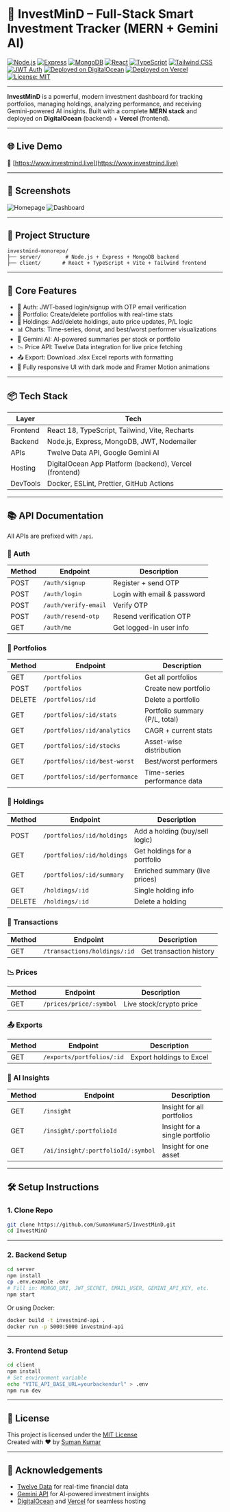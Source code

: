 # 💼 InvestMinD – Full-Stack Smart Investment Tracker (MERN + Gemini AI)

[![Node.js](https://img.shields.io/badge/Node.js-18.x-green?logo=node.js)](https://nodejs.org/)
[![Express](https://img.shields.io/badge/Express.js-Backend-lightgrey?logo=express)](https://expressjs.com/)
[![MongoDB](https://img.shields.io/badge/MongoDB-Atlas-green?logo=mongodb)](https://www.mongodb.com/atlas)
[![React](https://img.shields.io/badge/React-18-blue?logo=react)](https://reactjs.org/)
[![TypeScript](https://img.shields.io/badge/TypeScript-Strict-blue?logo=typescript)](https://www.typescriptlang.org/)
[![Tailwind CSS](https://img.shields.io/badge/TailwindCSS-3.x-teal?logo=tailwindcss)](https://tailwindcss.com/)
[![JWT Auth](https://img.shields.io/badge/Auth-JWT-blue)](https://jwt.io/)
[![Deployed on DigitalOcean](https://img.shields.io/badge/Backend-DigitalOcean-blue?logo=digitalocean)](https://www.digitalocean.com/)
[![Deployed on Vercel](https://img.shields.io/badge/Frontend-Vercel-black?logo=vercel)](https://vercel.com/)
[![License: MIT](https://img.shields.io/badge/License-MIT-yellow.svg)](./LICENSE)

---

**InvestMinD** is a powerful, modern investment dashboard for tracking portfolios, managing holdings, analyzing performance, and receiving Gemini-powered AI insights. Built with a complete **MERN stack** and deployed on **DigitalOcean** (backend) + **Vercel** (frontend).

---

## 🌐 Live Demo

🔗 [https://www.investmind.live](https://www.investmind.live)


---

## 📸 Screenshots

![Homepage](.client/screenshots/homepage.png)
![Dashboard](.client/screenshots/dashboard.png)

---

## 🧱 Project Structure

```
investmind-monorepo/
├── server/        # Node.js + Express + MongoDB backend
├── client/       # React + TypeScript + Vite + Tailwind frontend
```

---

## 🚀 Core Features

- 🔐 Auth: JWT-based login/signup with OTP email verification
- 📁 Portfolio: Create/delete portfolios with real-time stats
- 💼 Holdings: Add/delete holdings, auto price updates, P/L logic
- 📊 Charts: Time-series, donut, and best/worst performer visualizations
- 🤖 Gemini AI: AI-powered summaries per stock or portfolio
- 📉 Price API: Twelve Data integration for live price fetching
- 📤 Export: Download .xlsx Excel reports with formatting
- 📱 Fully responsive UI with dark mode and Framer Motion animations

---

## 📦 Tech Stack

| Layer     | Tech                             |
|-----------|----------------------------------|
| Frontend  | React 18, TypeScript, Tailwind, Vite, Recharts |
| Backend   | Node.js, Express, MongoDB, JWT, Nodemailer |
| APIs      | Twelve Data API, Google Gemini AI |
| Hosting   | DigitalOcean App Platform (backend), Vercel (frontend) |
| DevTools  | Docker, ESLint, Prettier, GitHub Actions |

---

## 📚 API Documentation

All APIs are prefixed with `/api`.

### 🔐 Auth

| Method | Endpoint         | Description                      |
|--------|------------------|----------------------------------|
| POST   | `/auth/signup`   | Register + send OTP              |
| POST   | `/auth/login`    | Login with email & password      |
| POST   | `/auth/verify-email` | Verify OTP                 |
| POST   | `/auth/resend-otp`   | Resend verification OTP     |
| GET    | `/auth/me`       | Get logged-in user info          |

### 📁 Portfolios

| Method | Endpoint                        | Description                      |
|--------|----------------------------------|----------------------------------|
| GET    | `/portfolios`                   | Get all portfolios               |
| POST   | `/portfolios`                   | Create new portfolio             |
| DELETE | `/portfolios/:id`               | Delete a portfolio               |
| GET    | `/portfolios/:id/stats`         | Portfolio summary (P/L, total)   |
| GET    | `/portfolios/:id/analytics`     | CAGR + current stats             |
| GET    | `/portfolios/:id/stocks`        | Asset-wise distribution          |
| GET    | `/portfolios/:id/best-worst`    | Best/worst performers            |
| GET    | `/portfolios/:id/performance`   | Time-series performance data     |

### 💼 Holdings

| Method | Endpoint                            | Description                          |
|--------|--------------------------------------|--------------------------------------|
| POST   | `/portfolios/:id/holdings`           | Add a holding (buy/sell logic)       |
| GET    | `/portfolios/:id/holdings`           | Get holdings for a portfolio         |
| GET    | `/portfolios/:id/summary`            | Enriched summary (live prices)       |
| GET    | `/holdings/:id`                      | Single holding info                  |
| DELETE | `/holdings/:id`                      | Delete a holding                     |

### 🔁 Transactions

| Method | Endpoint                        | Description                     |
|--------|----------------------------------|---------------------------------|
| GET    | `/transactions/holdings/:id`    | Get transaction history         |

### 📉 Prices

| Method | Endpoint               | Description                    |
|--------|------------------------|--------------------------------|
| GET    | `/prices/price/:symbol`| Live stock/crypto price        |

### 📤 Exports

| Method | Endpoint                      | Description                  |
|--------|-------------------------------|------------------------------|
| GET    | `/exports/portfolios/:id`     | Export holdings to Excel     |

### 🤖 AI Insights

| Method | Endpoint                                | Description                        |
|--------|------------------------------------------|------------------------------------|
| GET    | `/insight`                              | Insight for all portfolios         |
| GET    | `/insight/:portfolioId`                 | Insight for a single portfolio     |
| GET    | `/ai/insight/:portfolioId/:symbol`      | Insight for one asset              |

---

## 🛠️ Setup Instructions

### 1. Clone Repo

```bash
git clone https://github.com/SumanKumar5/InvestMinD.git
cd InvestMinD
```

---

### 2. Backend Setup

```bash
cd server
npm install
cp .env.example .env
# Fill in: MONGO_URI, JWT_SECRET, EMAIL_USER, GEMINI_API_KEY, etc.
npm start
```

Or using Docker:

```bash
docker build -t investmind-api .
docker run -p 5000:5000 investmind-api
```

---

### 3. Frontend Setup

```bash
cd client
npm install
# Set environment variable
echo "VITE_API_BASE_URL=yourbackendurl" > .env
npm run dev
```

---

## 📎 License

This project is licensed under the [MIT License](./LICENSE)  
Created with ❤️ by [Suman Kumar](https://github.com/SumanKumar5)

---

## 🙌 Acknowledgements

- [Twelve Data](https://twelvedata.com/) for real-time financial data  
- [Gemini API](https://deepmind.google/technologies/gemini/) for AI-powered investment insights  
- [DigitalOcean](https://www.digitalocean.com/) and [Vercel](https://vercel.com/) for seamless hosting  
